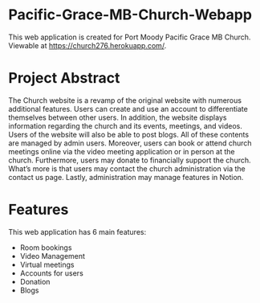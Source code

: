 # Pacific-Grace-MB-Church-Webapp
This web application is created for Port Moody Pacific Grace MB Church. Viewable at https://church276.herokuapp.com/.

# Project Abstract 
The Church website is a revamp of the original website with numerous additional features. Users can create and use an account to differentiate themselves between other users. In addition, the website displays information regarding the church and its events, meetings, and videos. Users of the website will also be able to post blogs. All of these contents are managed by admin users. Moreover, users can book or attend church meetings online via the video meeting application or in person at the church. Furthermore, users may donate to financially support the church. What’s more is that users may contact the church administration via the contact us page. Lastly, administration may manage features in Notion. 

# Features
This web application has 6 main features:
- Room bookings
- Video Management
- Virtual meetings
- Accounts for users
- Donation
- Blogs
